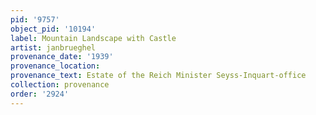 ```yaml
---
pid: '9757'
object_pid: '10194'
label: Mountain Landscape with Castle
artist: janbrueghel
provenance_date: '1939'
provenance_location:
provenance_text: Estate of the Reich Minister Seyss-Inquart-office
collection: provenance
order: '2924'
---
```

